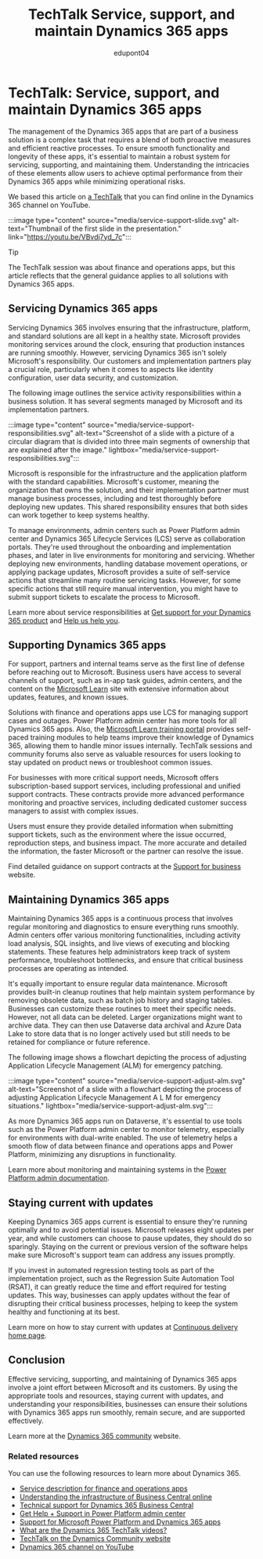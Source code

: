 ﻿---
title: TechTalk Service, support, and maintain Dynamics 365 apps 
description: Summary of TechTalk video that talks about how to manage and maintain the Dynamics 365 apps in your business solution.
ms.date: 11/07/2024
ms.topic: conceptual
author: edupont04
ms.author: edupont
ai-usage: ai-assisted
---

# TechTalk: Service, support, and maintain Dynamics 365 apps

The management of the Dynamics 365 apps that are part of a business solution is a complex task that requires a blend of both proactive measures and efficient reactive processes. To ensure smooth functionality and longevity of these apps, it's essential to maintain a robust system for servicing, supporting, and maintaining them. Understanding the intricacies of these elements allow users to achieve optimal performance from their Dynamics 365 apps while minimizing operational risks.

We based this article on [a TechTalk](https://youtu.be/VBvdj7yd_7c) that you can find online in the Dynamics 365 channel on YouTube.  

:::image type="content" source="media/service-support-slide.svg" alt-text="Thumbnail of the first slide in the presentation." link="https://youtu.be/VBvdj7yd_7c":::

> [!TIP]
> The TechTalk session was about finance and operations apps, but this article reflects that the general guidance applies to all solutions with Dynamics 365 apps.

## Servicing Dynamics 365 apps

Servicing Dynamics 365 involves ensuring that the infrastructure, platform, and standard solutions are all kept in a healthy state. Microsoft provides monitoring services around the clock, ensuring that production instances are running smoothly. However, servicing Dynamics 365 isn't solely Microsoft's responsibility. Our customers and implementation partners play a crucial role, particularly when it comes to aspects like identity configuration, user data security, and customization.

The following image outlines the service activity responsibilities within a business solution. It has several segments managed by Microsoft and its implementation partners.

:::image type="content" source="media/service-support-responsibilities.svg" alt-text="Screenshot of a slide with a picture of a circular diagram that is divided into three main segments of ownership that are explained after the image." lightbox="media/service-support-responsibilities.svg":::

Microsoft is responsible for the infrastructure and the application platform with the standard capabilities. Microsoft's customer, meaning the organization that owns the solution, and their implementation partner must manage business processes, including and test thoroughly before deploying new updates. This shared responsibility ensures that both sides can work together to keep systems healthy.

To manage environments, admin centers such as Power Platform admin center and Dynamics 365 Lifecycle Services (LCS) serve as collaboration portals. They're used throughout the onboarding and implementation phases, and later in live environments for monitoring and servicing. Whether deploying new environments, handling database movement operations, or applying package updates, Microsoft provides a suite of self-service actions that streamline many routine servicing tasks. However, for some specific actions that still require manual intervention, you might have to submit support tickets to escalate the process to Microsoft.

Learn more about service responsibilities at [Get support for your Dynamics 365 product](/dynamics365/get-started/support/) and [Help us help you](/dynamics365/get-started/support/support-scope).

## Supporting Dynamics 365 apps

For support, partners and internal teams serve as the first line of defense before reaching out to Microsoft. Business users have access to several channels of support, such as in-app task guides, admin centers, and the content on the [Microsoft Learn](/dynamics365/) site with extensive information about updates, features, and known issues.

Solutions with finance and operations apps use LCS for managing support cases and outages. Power Platform admin center has more tools for all Dynamics 365 apps. Also, the [Microsoft Learn training portal](/training/) provides self-paced training modules to help teams improve their knowledge of Dynamics 365, allowing them to handle minor issues internally. TechTalk sessions and community forums also serve as valuable resources for users looking to stay updated on product news or troubleshoot common issues.

For businesses with more critical support needs, Microsoft offers subscription-based support services, including professional and unified support contracts. These contracts provide more advanced performance monitoring and proactive services, including dedicated customer success managers to assist with complex issues.

Users must ensure they provide detailed information when submitting support tickets, such as the environment where the issue occurred, reproduction steps, and business impact. The more accurate and detailed the information, the faster Microsoft or the partner can resolve the issue.

Find detailed guidance on support contracts at the [Support for business](https://support.serviceshub.microsoft.com/supportforbusiness) website.

## Maintaining Dynamics 365 apps

Maintaining Dynamics 365 apps is a continuous process that involves regular monitoring and diagnostics to ensure everything runs smoothly. Admin centers offer various monitoring functionalities, including activity load analysis, SQL insights, and live views of executing and blocking statements. These features help administrators keep track of system performance, troubleshoot bottlenecks, and ensure that critical business processes are operating as intended.

It's equally important to ensure regular data maintenance. Microsoft provides built-in cleanup routines that help maintain system performance by removing obsolete data, such as batch job history and staging tables. Businesses can customize these routines to meet their specific needs. However, not all data can be deleted. Larger organizations might want to archive data. They can then use Dataverse data archival and Azure Data Lake to store data that is no longer actively used but still needs to be retained for compliance or future reference.

The following image shows a flowchart depicting the process of adjusting Application Lifecycle Management (ALM)  for emergency patching.

:::image type="content" source="media/service-support-adjust-alm.svg" alt-text="Screenshot of a slide with a flowchart depicting the process of adjusting Application Lifecycle Management A L M for emergency situations." lightbox="media/service-support-adjust-alm.svg":::

As more Dynamics 365 apps run on Dataverse, it's essential to use tools such as the Power Platform admin center to monitor telemetry, especially for environments with dual-write enabled. The use of telemetry helps a smooth flow of data between finance and operations apps and Power Platform, minimizing any disruptions in functionality.

Learn more about monitoring and maintaining systems in the [Power Platform admin documentation](/power-platform/admin).

## Staying current with updates

Keeping Dynamics 365 apps current is essential to ensure they're running optimally and to avoid potential issues. Microsoft releases eight updates per year, and while customers can choose to pause updates, they should do so sparingly. Staying on the current or previous version of the software helps make sure Microsoft's support team can address any issues promptly.

If you invest in automated regression testing tools as part of the implementation project, such as the Regression Suite Automation Tool (RSAT), it can greatly reduce the time and effort required for testing updates. This way, businesses can apply updates without the fear of disrupting their critical business processes, helping to keep the system healthy and functioning at its best.

Learn more on how to stay current with updates at [Continuous delivery home page](/dynamics365/fin-ops-core/dev-itpro/dev-tools/continuous-delivery-home-page).

## Conclusion

Effective servicing, supporting, and maintaining of Dynamics 365 apps involve a joint effort between Microsoft and its customers. By using the appropriate tools and resources, staying current with updates, and understanding your responsibilities, businesses can ensure their solutions with Dynamics 365 apps run smoothly, remain secure, and are supported effectively.

Learn more at the [Dynamics 365 community](https://community.dynamics.com/) website.  

### Related resources

You can use the following resources to learn more about Dynamics 365.

- [Service description for finance and operations apps](/dynamics365/fin-ops-core/dev-itpro/get-started/service-description#service-activity-responsibilities)
- [Understanding the infrastructure of Business Central online](/dynamics365/business-central/dev-itpro/administration/tenant-environment-topology)  
- [Technical support for Dynamics 365 Business Central](/dynamics365/business-central/dev-itpro/technical-support)  
- [Get Help + Support in Power Platform admin center](/power-platform/admin/get-help-support)  
- [Support for Microsoft Power Platform and Dynamics 365 apps](/power-platform/admin/support-overview)  
- [What are the Dynamics 365 TechTalk videos?](../roles/techtalk-videos.md)
- [TechTalk on the Dynamics Community website](https://community.dynamics.com/videos/)
- [Dynamics 365 channel on YouTube](https://www.youtube.com/channel/UC5QxCcXhFFixs1nfmOpJlvQ)
